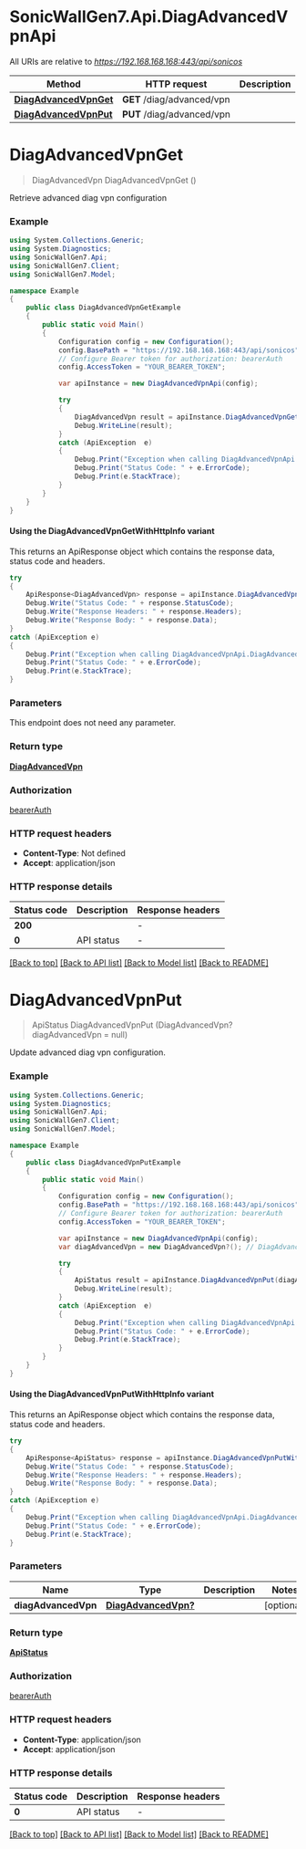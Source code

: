 # SonicWallGen7.Api.DiagAdvancedVpnApi

All URIs are relative to *https://192.168.168.168:443/api/sonicos*

| Method | HTTP request | Description |
|--------|--------------|-------------|
| [**DiagAdvancedVpnGet**](DiagAdvancedVpnApi.md#diagadvancedvpnget) | **GET** /diag/advanced/vpn |  |
| [**DiagAdvancedVpnPut**](DiagAdvancedVpnApi.md#diagadvancedvpnput) | **PUT** /diag/advanced/vpn |  |

<a id="diagadvancedvpnget"></a>
# **DiagAdvancedVpnGet**
> DiagAdvancedVpn DiagAdvancedVpnGet ()



Retrieve advanced diag vpn configuration

### Example
```csharp
using System.Collections.Generic;
using System.Diagnostics;
using SonicWallGen7.Api;
using SonicWallGen7.Client;
using SonicWallGen7.Model;

namespace Example
{
    public class DiagAdvancedVpnGetExample
    {
        public static void Main()
        {
            Configuration config = new Configuration();
            config.BasePath = "https://192.168.168.168:443/api/sonicos";
            // Configure Bearer token for authorization: bearerAuth
            config.AccessToken = "YOUR_BEARER_TOKEN";

            var apiInstance = new DiagAdvancedVpnApi(config);

            try
            {
                DiagAdvancedVpn result = apiInstance.DiagAdvancedVpnGet();
                Debug.WriteLine(result);
            }
            catch (ApiException  e)
            {
                Debug.Print("Exception when calling DiagAdvancedVpnApi.DiagAdvancedVpnGet: " + e.Message);
                Debug.Print("Status Code: " + e.ErrorCode);
                Debug.Print(e.StackTrace);
            }
        }
    }
}
```

#### Using the DiagAdvancedVpnGetWithHttpInfo variant
This returns an ApiResponse object which contains the response data, status code and headers.

```csharp
try
{
    ApiResponse<DiagAdvancedVpn> response = apiInstance.DiagAdvancedVpnGetWithHttpInfo();
    Debug.Write("Status Code: " + response.StatusCode);
    Debug.Write("Response Headers: " + response.Headers);
    Debug.Write("Response Body: " + response.Data);
}
catch (ApiException e)
{
    Debug.Print("Exception when calling DiagAdvancedVpnApi.DiagAdvancedVpnGetWithHttpInfo: " + e.Message);
    Debug.Print("Status Code: " + e.ErrorCode);
    Debug.Print(e.StackTrace);
}
```

### Parameters
This endpoint does not need any parameter.
### Return type

[**DiagAdvancedVpn**](DiagAdvancedVpn.md)

### Authorization

[bearerAuth](../README.md#bearerAuth)

### HTTP request headers

 - **Content-Type**: Not defined
 - **Accept**: application/json


### HTTP response details
| Status code | Description | Response headers |
|-------------|-------------|------------------|
| **200** |  |  -  |
| **0** | API status |  -  |

[[Back to top]](#) [[Back to API list]](../README.md#documentation-for-api-endpoints) [[Back to Model list]](../README.md#documentation-for-models) [[Back to README]](../README.md)

<a id="diagadvancedvpnput"></a>
# **DiagAdvancedVpnPut**
> ApiStatus DiagAdvancedVpnPut (DiagAdvancedVpn? diagAdvancedVpn = null)



Update advanced diag vpn configuration.

### Example
```csharp
using System.Collections.Generic;
using System.Diagnostics;
using SonicWallGen7.Api;
using SonicWallGen7.Client;
using SonicWallGen7.Model;

namespace Example
{
    public class DiagAdvancedVpnPutExample
    {
        public static void Main()
        {
            Configuration config = new Configuration();
            config.BasePath = "https://192.168.168.168:443/api/sonicos";
            // Configure Bearer token for authorization: bearerAuth
            config.AccessToken = "YOUR_BEARER_TOKEN";

            var apiInstance = new DiagAdvancedVpnApi(config);
            var diagAdvancedVpn = new DiagAdvancedVpn?(); // DiagAdvancedVpn? |  (optional) 

            try
            {
                ApiStatus result = apiInstance.DiagAdvancedVpnPut(diagAdvancedVpn);
                Debug.WriteLine(result);
            }
            catch (ApiException  e)
            {
                Debug.Print("Exception when calling DiagAdvancedVpnApi.DiagAdvancedVpnPut: " + e.Message);
                Debug.Print("Status Code: " + e.ErrorCode);
                Debug.Print(e.StackTrace);
            }
        }
    }
}
```

#### Using the DiagAdvancedVpnPutWithHttpInfo variant
This returns an ApiResponse object which contains the response data, status code and headers.

```csharp
try
{
    ApiResponse<ApiStatus> response = apiInstance.DiagAdvancedVpnPutWithHttpInfo(diagAdvancedVpn);
    Debug.Write("Status Code: " + response.StatusCode);
    Debug.Write("Response Headers: " + response.Headers);
    Debug.Write("Response Body: " + response.Data);
}
catch (ApiException e)
{
    Debug.Print("Exception when calling DiagAdvancedVpnApi.DiagAdvancedVpnPutWithHttpInfo: " + e.Message);
    Debug.Print("Status Code: " + e.ErrorCode);
    Debug.Print(e.StackTrace);
}
```

### Parameters

| Name | Type | Description | Notes |
|------|------|-------------|-------|
| **diagAdvancedVpn** | [**DiagAdvancedVpn?**](DiagAdvancedVpn?.md) |  | [optional]  |

### Return type

[**ApiStatus**](ApiStatus.md)

### Authorization

[bearerAuth](../README.md#bearerAuth)

### HTTP request headers

 - **Content-Type**: application/json
 - **Accept**: application/json


### HTTP response details
| Status code | Description | Response headers |
|-------------|-------------|------------------|
| **0** | API status |  -  |

[[Back to top]](#) [[Back to API list]](../README.md#documentation-for-api-endpoints) [[Back to Model list]](../README.md#documentation-for-models) [[Back to README]](../README.md)


